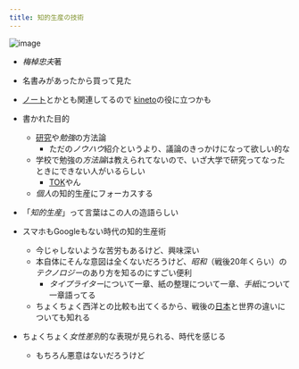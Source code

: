```yaml
---
title: 知的生産の技術
---
```


![image](https://gyazo.com/49b1ecfdabb6cdffcd183181a038dc9c/thumb/1000)

* *梅棹忠夫*著

* 名書みがあったから買って見た

* [ノート](%E3%83%8E%E3%83%BC%E3%83%88.md)とかとも関連してるので [kineto](kineto.md)の役に立つかも

* 書かれた目的
  
  * [研究](%E7%A0%94%E7%A9%B6.md)や*勉強*の方法論
    * ただの*ノウハウ*紹介というより、議論のきっかけになって欲しい的な
  * 学校で勉強の*方法論*は教えられてないので、いざ大学で研究ってなったときにできない人がいるらしい
    * [TOK](TOK.md)やん
  * *個人*の知的生産にフォーカスする
* 「*知的生産*」って言葉はこの人の造語らしい

* スマホもGoogleもない時代の知的生産術
  
  * 今じゃしないような苦労もあるけど、興味深い
  * 本自体にそんな意図は全くないだろうけど、*昭和*（戦後20年くらい）の*テクノロジー*のあり方を知るのにすごい便利
    * *タイプライター*について一章、紙の整理について一章、*手紙*について一章語ってる
  * ちょくちょく西洋との比較も出てくるから、戦後の[日本](%E6%97%A5%E6%9C%AC.md)と世界の違いについても知れる
* ちょくちょく*女性差別*的な表現が見られる、時代を感じる
  
  * もちろん悪意はないだろうけど
